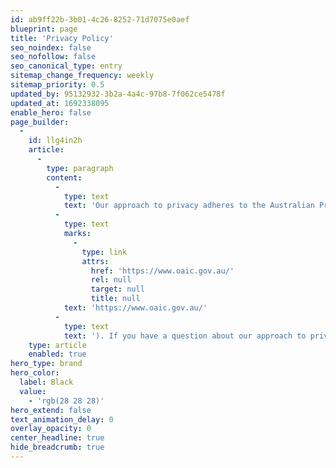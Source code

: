 ```yaml
---
id: ab9ff22b-3b01-4c26-8252-71d7075e0aef
blueprint: page
title: 'Privacy Policy'
seo_noindex: false
seo_nofollow: false
seo_canonical_type: entry
sitemap_change_frequency: weekly
sitemap_priority: 0.5
updated_by: 95132932-3b2a-4a4c-97b8-7f062ce5478f
updated_at: 1692338095
enable_hero: false
page_builder:
  -
    id: llg4in2h
    article:
      -
        type: paragraph
        content:
          -
            type: text
            text: 'Our approach to privacy adheres to the Australian Privacy Principles (APPs), which are contained in schedule 1 of the Privacy Act 1988. You can obtain more information on Australia’s approach to privacy from the Australian Information Commissioner’s website ('
          -
            type: text
            marks:
              -
                type: link
                attrs:
                  href: 'https://www.oaic.gov.au/'
                  rel: null
                  target: null
                  title: null
            text: 'https://www.oaic.gov.au/'
          -
            type: text
            text: '). If you have a question about our approach to privacy, would like to obtain a copy of our Privacy Policy, or would like to gain access to information we might hold about you, please contact us.'
    type: article
    enabled: true
hero_type: brand
hero_color:
  label: Black
  value:
    - 'rgb(28 28 28)'
hero_extend: false
text_animation_delay: 0
overlay_opacity: 0
center_headline: true
hide_breadcrumb: true
---
```

